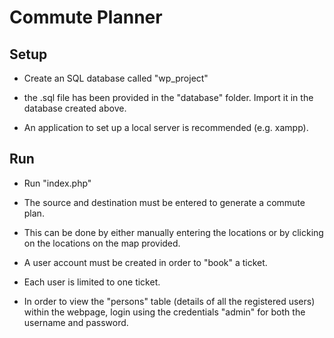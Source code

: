 # Commute Planner

## Setup

- Create an SQL database called "wp_project"

- the .sql file has been provided in the "database" folder. Import it in the database created above.

- An application to set up a local server is recommended (e.g. xampp).

## Run

- Run "index.php"

- The source and destination must be entered to generate a commute plan.

- This can be done by either manually entering the locations or by clicking on the locations on the map provided.

- A user account must be created in order to "book" a ticket.

- Each user is limited to one ticket.

- In order to view the "persons" table (details of all the registered users) within the webpage, login using the credentials "admin" for both the username and password.


